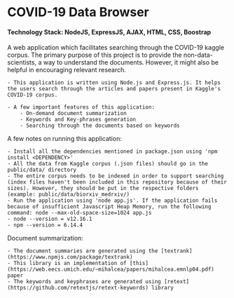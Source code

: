 # COVID-19 Data Browser
#### Technology Stack: NodeJS, ExpressJS, AJAX, HTML, CSS, Boostrap

A web application which facilitates searching through the COVID-19 kaggle corpus. The primary purpose of this project is to provide the non-data-scientists, a way to understand the documents. However, it might also be helpful in encouraging relevant research.

    - This application is written using Node.js and Express.js. It helps the users search through the articles and papers present in Kaggle's COVID-19 corpus.    
    
    - A few important features of this application:
        - On-demand document summarization
        - Keywords and Key-phrases generation
        - Searching through the documents based on keywords

A few notes on running this application:
    
    - Install all the dependencies mentioned in package.json using 'npm install <DEPENDENCY>'
    - All the data from Kaggle corpus (.json files) should go in the public/data/ directory
    - The entire corpus needs to be indexed in order to support searching (index files haven't been included in this repository because of their sizes). However, they should be put in the respective folders (example: public/data/biorxiv_medrxiv/)
    - Run the application using 'node app.js'. If the application fails because of insufficient Javascript Heap Memory, run the following command: node --max-old-space-size=1024 app.js
    - node --version = v12.16.1
    - npm --version = 6.14.4
    
Document summarization:
    
    - The document summaries are generated using the [textrank](https://www.npmjs.com/package/textrank) 
    - This library is an implementation of [this](https://web.eecs.umich.edu/~mihalcea/papers/mihalcea.emnlp04.pdf) paper
    - The keywords and keyphrases are generated using [retext](https://github.com/retextjs/retext-keywords) library
